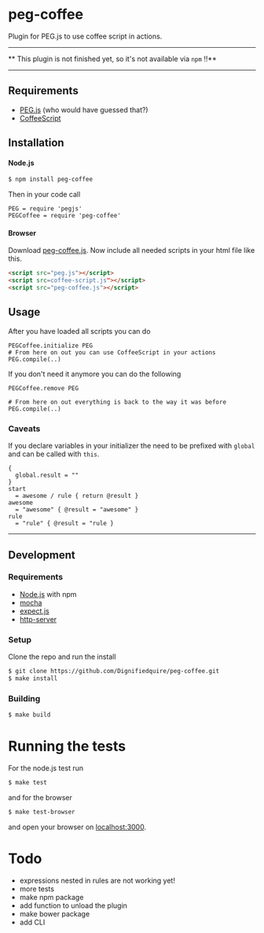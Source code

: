 peg-coffee
==========

Plugin for PEG.js to use coffee script in actions.

---

** This plugin is not finished yet, so it's not available via `npm` !!**

---

## Requirements

* [PEG.js](http://pegjs.majda.cz/) (who would have guessed that?)
* [CoffeeScript](http://coffeescript.org/)

## Installation

#### Node.js

```bash
$ npm install peg-coffee
```
Then in your code call
```coffee-script
PEG = require 'pegjs'
PEGCoffee = require 'peg-coffee'
```

#### Browser

Download
[peg-coffee.js](https://raw.github.com/Dignifiedquire/peg-coffee/master/lib/peg-coffee.js).
Now include all needed scripts in your html file like this.
```html
<script src="peg.js"></script>
<script src=coffee-script.js"></script>
<script src="peg-coffee.js"></script>
```

## Usage
After you have loaded all scripts you can do

```coffee-script
PEGCoffee.initialize PEG
# From here on out you can use CoffeeScript in your actions
PEG.compile(..)
```
If you don't need it anymore you can do the following
```coffee-script
PEGCoffee.remove PEG

# From here on out everything is back to the way it was before
PEG.compile(..)
```

### Caveats

If you declare variables in your initializer the need to be prefixed
with `global` and can be called with `this`. 
```coffee-script
{
  global.result = ""
}
start
  = awesome / rule { return @result }
awesome
  = "awesome" { @result = "awesome" }
rule
  = "rule" { @result = "rule }
```



-------------

## Development


### Requirements

* [Node.js](http://nodejs.org/) with npm
* [mocha](http://visionmedia.github.com/mocha/)
* [expect.js](https://github.com/LearnBoost/expect.js)
* [http-server](https://github.com/nodeapps/http-server)


### Setup

Clone the repo and run the install
```bash
$ git clone https://github.com/Dignifiedquire/peg-coffee.git
$ make install
```

### Building

```bash
$ make build
```

# Running the tests

For the node.js test run
```bash
$ make test
```
and for the browser
```bash
$ make test-browser
```
and open your browser on [localhost:3000](http://localhost:3000).



# Todo

* expressions nested in rules are not working yet!
* more tests
* make npm package
* add function to unload the plugin
* make bower package
* add CLI 
